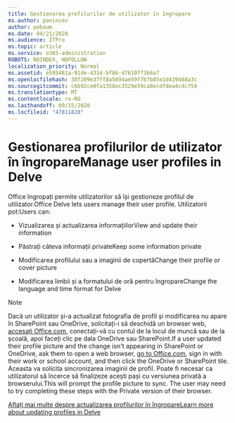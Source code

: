 ```yaml
---
title: Gestionarea profilurilor de utilizator în îngropare
ms.author: ponincev
author: pebaum
ms.date: 04/21/2020
ms.audience: ITPro
ms.topic: article
ms.service: o365-administration
ROBOTS: NOINDEX, NOFOLLOW
localization_priority: Normal
ms.assetid: e595481a-91de-431d-bf86-d7610ff3b6a7
ms.openlocfilehash: 38f209e37ff8a5694ae59f7b7b85e1d439d88a3c
ms.sourcegitcommit: c6692ce0fa1358ec3529e59ca0ecdfdea4cdc759
ms.translationtype: MT
ms.contentlocale: ro-RO
ms.lasthandoff: 09/15/2020
ms.locfileid: "47811828"
---
```

# <a name="manage-user-profiles-in-delve"></a><span data-ttu-id="2d212-102">Gestionarea profilurilor de utilizator în îngropare</span><span class="sxs-lookup"><span data-stu-id="2d212-102">Manage user profiles in Delve</span></span>

<span data-ttu-id="2d212-103">Office îngropați permite utilizatorilor să își gestioneze profilul de utilizator.</span><span class="sxs-lookup"><span data-stu-id="2d212-103">Office Delve lets users manage their user profile.</span></span> <span data-ttu-id="2d212-104">Utilizatorii pot:</span><span class="sxs-lookup"><span data-stu-id="2d212-104">Users can:</span></span>
  
- <span data-ttu-id="2d212-105">Vizualizarea și actualizarea informațiilor</span><span class="sxs-lookup"><span data-stu-id="2d212-105">View and update their information</span></span>
    
- <span data-ttu-id="2d212-106">Păstrați câteva informații private</span><span class="sxs-lookup"><span data-stu-id="2d212-106">Keep some information private</span></span>
    
- <span data-ttu-id="2d212-107">Modificarea profilului sau a imaginii de copertă</span><span class="sxs-lookup"><span data-stu-id="2d212-107">Change their profile or cover picture</span></span>
    
- <span data-ttu-id="2d212-108">Modificarea limbii și a formatului de oră pentru îngropare</span><span class="sxs-lookup"><span data-stu-id="2d212-108">Change the language and time format for Delve</span></span>
    
> [!NOTE]
> <span data-ttu-id="2d212-109">Dacă un utilizator și-a actualizat fotografia de profil și modificarea nu apare în SharePoint sau OneDrive, solicitați-i să deschidă un browser web, [accesați Office.com](https://www.office.com), conectați-vă cu contul de la locul de muncă sau de la școală, apoi faceți clic pe dala OneDrive sau SharePoint.</span><span class="sxs-lookup"><span data-stu-id="2d212-109">If a user updated their profile picture and the change isn't appearing in SharePoint or OneDrive, ask them to open a web browser, [go to Office.com](https://www.office.com), sign in with their work or school account, and then click the OneDrive or SharePoint tile.</span></span> <span data-ttu-id="2d212-110">Aceasta va solicita sincronizarea imaginii de profil. Poate fi necesar ca utilizatorul să încerce să finalizeze acești pași cu versiunea privată a browserului.</span><span class="sxs-lookup"><span data-stu-id="2d212-110">This will prompt the profile picture to sync. The user may need to try completing these steps with the Private version of their browser.</span></span> 
  
[<span data-ttu-id="2d212-111">Aflați mai multe despre actualizarea profilurilor în îngropare</span><span class="sxs-lookup"><span data-stu-id="2d212-111">Learn more about updating profiles in Delve</span></span>](https://go.microsoft.com/fwlink/?linkid=735070)
  

